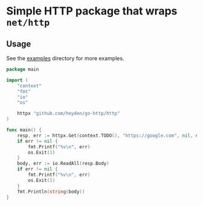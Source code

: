 # Simple HTTP package that wraps `net/http`

## Usage

See the [examples](./examples) directory for more examples.

```go
package main

import (
	"context"
	"fmt"
	"io"
	"os"

	httpx "github.com/heyden/go-http/http"
)

func main() {
	resp, err := httpx.Get(context.TODO(), "https://google.com", nil, nil)
	if err != nil {
		fmt.Printf("%v\n", err)
		os.Exit(1)
	}
	body, err := io.ReadAll(resp.Body)
	if err != nil {
		fmt.Printf("%v\n", err)
		os.Exit(1)
	}
	fmt.Println(string(body))
}

```